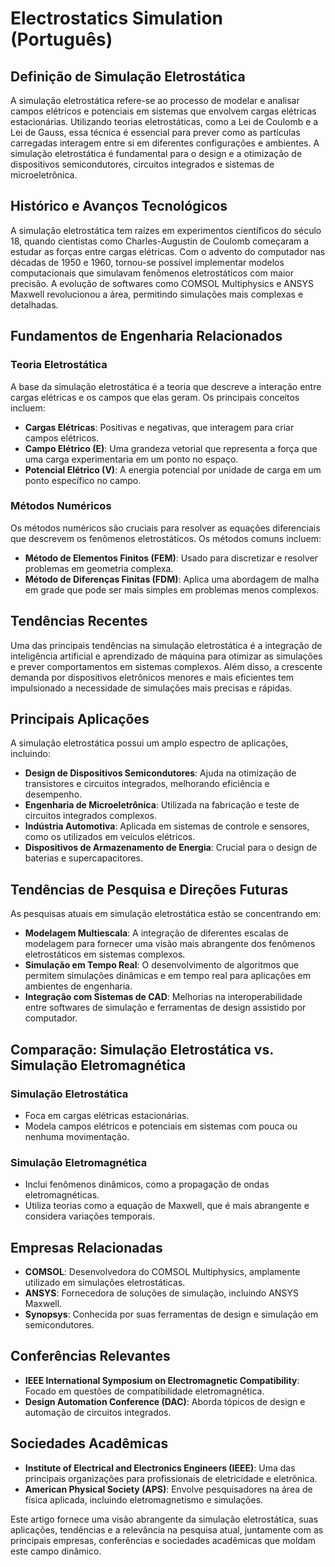# Electrostatics Simulation (Português)

## Definição de Simulação Eletrostática

A simulação eletrostática refere-se ao processo de modelar e analisar campos elétricos e potenciais em sistemas que envolvem cargas elétricas estacionárias. Utilizando teorias eletrostáticas, como a Lei de Coulomb e a Lei de Gauss, essa técnica é essencial para prever como as partículas carregadas interagem entre si em diferentes configurações e ambientes. A simulação eletrostática é fundamental para o design e a otimização de dispositivos semicondutores, circuitos integrados e sistemas de microeletrônica.

## Histórico e Avanços Tecnológicos

A simulação eletrostática tem raízes em experimentos científicos do século 18, quando cientistas como Charles-Augustin de Coulomb começaram a estudar as forças entre cargas elétricas. Com o advento do computador nas décadas de 1950 e 1960, tornou-se possível implementar modelos computacionais que simulavam fenômenos eletrostáticos com maior precisão. A evolução de softwares como COMSOL Multiphysics e ANSYS Maxwell revolucionou a área, permitindo simulações mais complexas e detalhadas.

## Fundamentos de Engenharia Relacionados

### Teoria Eletrostática

A base da simulação eletrostática é a teoria que descreve a interação entre cargas elétricas e os campos que elas geram. Os principais conceitos incluem:

- **Cargas Elétricas**: Positivas e negativas, que interagem para criar campos elétricos.
- **Campo Elétrico (E)**: Uma grandeza vetorial que representa a força que uma carga experimentaria em um ponto no espaço.
- **Potencial Elétrico (V)**: A energia potencial por unidade de carga em um ponto específico no campo.

### Métodos Numéricos

Os métodos numéricos são cruciais para resolver as equações diferenciais que descrevem os fenômenos eletrostáticos. Os métodos comuns incluem:

- **Método de Elementos Finitos (FEM)**: Usado para discretizar e resolver problemas em geometria complexa.
- **Método de Diferenças Finitas (FDM)**: Aplica uma abordagem de malha em grade que pode ser mais simples em problemas menos complexos.

## Tendências Recentes

Uma das principais tendências na simulação eletrostática é a integração de inteligência artificial e aprendizado de máquina para otimizar as simulações e prever comportamentos em sistemas complexos. Além disso, a crescente demanda por dispositivos eletrônicos menores e mais eficientes tem impulsionado a necessidade de simulações mais precisas e rápidas.

## Principais Aplicações

A simulação eletrostática possui um amplo espectro de aplicações, incluindo:

- **Design de Dispositivos Semicondutores**: Ajuda na otimização de transistores e circuitos integrados, melhorando eficiência e desempenho.
- **Engenharia de Microeletrônica**: Utilizada na fabricação e teste de circuitos integrados complexos.
- **Indústria Automotiva**: Aplicada em sistemas de controle e sensores, como os utilizados em veículos elétricos.
- **Dispositivos de Armazenamento de Energia**: Crucial para o design de baterias e supercapacitores.

## Tendências de Pesquisa e Direções Futuras

As pesquisas atuais em simulação eletrostática estão se concentrando em:

- **Modelagem Multiescala**: A integração de diferentes escalas de modelagem para fornecer uma visão mais abrangente dos fenômenos eletrostáticos em sistemas complexos.
- **Simulação em Tempo Real**: O desenvolvimento de algoritmos que permitem simulações dinâmicas e em tempo real para aplicações em ambientes de engenharia.
- **Integração com Sistemas de CAD**: Melhorias na interoperabilidade entre softwares de simulação e ferramentas de design assistido por computador.

## Comparação: Simulação Eletrostática vs. Simulação Eletromagnética

### Simulação Eletrostática

- Foca em cargas elétricas estacionárias.
- Modela campos elétricos e potenciais em sistemas com pouca ou nenhuma movimentação.

### Simulação Eletromagnética

- Inclui fenômenos dinâmicos, como a propagação de ondas eletromagnéticas.
- Utiliza teorias como a equação de Maxwell, que é mais abrangente e considera variações temporais.

## Empresas Relacionadas

- **COMSOL**: Desenvolvedora do COMSOL Multiphysics, amplamente utilizado em simulações eletrostáticas.
- **ANSYS**: Fornecedora de soluções de simulação, incluindo ANSYS Maxwell.
- **Synopsys**: Conhecida por suas ferramentas de design e simulação em semicondutores.

## Conferências Relevantes

- **IEEE International Symposium on Electromagnetic Compatibility**: Focado em questões de compatibilidade eletromagnética.
- **Design Automation Conference (DAC)**: Aborda tópicos de design e automação de circuitos integrados.

## Sociedades Acadêmicas

- **Institute of Electrical and Electronics Engineers (IEEE)**: Uma das principais organizações para profissionais de eletricidade e eletrônica.
- **American Physical Society (APS)**: Envolve pesquisadores na área de física aplicada, incluindo eletromagnetismo e simulações.

Este artigo fornece uma visão abrangente da simulação eletrostática, suas aplicações, tendências e a relevância na pesquisa atual, juntamente com as principais empresas, conferências e sociedades acadêmicas que moldam este campo dinâmico.